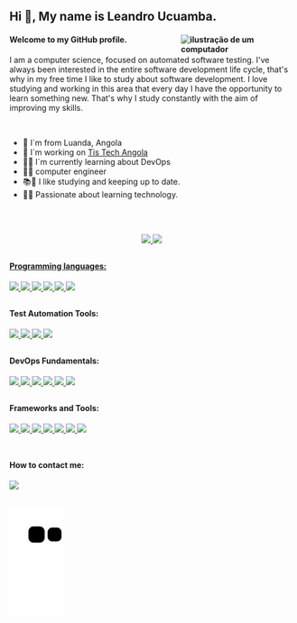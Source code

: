 ## Hi 👋, My name is Leandro Ucuamba.
#### Welcome to my GitHub profile.  <img src="https://raw.githubusercontent.com/MicaelliMedeiros/micaellimedeiros/master/image/computer-illustration.png" alt="ilustração de um computador" min-width="200px" max-width="200px" width="200px" align="right">

I am a computer science, focused on automated software testing. I've always been interested in the entire software development life cycle, that's why in my free time I like to study about software development. I love studying and working in this area that every day I have the opportunity to learn something new. That's why I study constantly
with the aim of improving my skills.

<br>

- 🔰  I`m from Luanda, Angola
- 🔰  I`m working on <a href="https://www.tistech.co.ao/">Tis Tech Angola</a>
- 👨‍💻 I`m currently learning about DevOps
- 👨‍🎓 computer engineer
- 📚📝 I like studying and keeping up to date.
- 🧑‍💻 Passionate about learning technology.

<br><br>

<div align="center">
  <a href="https://github.com/LeandroUcuamba">
  <img height="180em" src="https://github-readme-stats.vercel.app/api?username=LeandroUcuamba&show_icons=true&theme=dracula&include_all_commits=true&count_private=true"/>
  <img height="180em" src="https://github-readme-stats.vercel.app/api/top-langs/?username=LeandroUcuamba&layout=compact&langs_count=7&theme=dracula"/>
</div>

##

#### Programming languages:
<div>
<a href="https://developer.mozilla.org/pt-BR/docs/Web/HTML">
  <img src="https://skillicons.dev/icons?i=html"/>
</a>
<a href="https://developer.mozilla.org/pt-BR/docs/Web/CSS">
  <img src="https://skillicons.dev/icons?i=css"/>
</a>
<a href="https://www.java.com/pt-BR/">
  <img src="https://skillicons.dev/icons?i=java"/>
</a>
<a href="https://developer.mozilla.org/pt-BR/docs/Web/JavaScript">
  <img src="https://skillicons.dev/icons?i=js"/>
</a>
<a href="https://www.typescriptlang.org/">
  <img src="https://skillicons.dev/icons?i=typescript"/>
</a>
<a href="https://www.python.org/">
  <img src="https://skillicons.dev/icons?i=python"/>
</a>

</div>

##

#### Test Automation Tools:
<div>
  <a href="https://www.selenium.dev/">
    <img src="https://skillicons.dev/icons?i=selenium"/>
  </a>
  <a href="https://www.postman.com/">
    <img src="https://skillicons.dev/icons?i=postman"/>
  </a>
  <a href="https://cucumber.io/docs/gherkin/">
    <img src="https://skillicons.dev/icons?i=gherkin"/>
  </a>
  <a href="https://playwright.dev/">
    <img src="https://img.shields.io/badge/Playwright-2EAD33?logo=playwright&logoColor=fff&style=flat"/>
  </a>
</div>


##

#### DevOps Fundamentals:
<div>
  <a href="https://git-scm.com/">
    <img src="https://skillicons.dev/icons?i=git"/>
  </a>
  <a href="https://www.docker.com/">
    <img src="https://skillicons.dev/icons?i=docker"/>
  </a>
  <a href="https://gitlab.com/gitlab-org">
    <img src="https://skillicons.dev/icons?i=gitlab"/>
  </a>
  <a href="https://www.jenkins.io/">
    <img src="https://skillicons.dev/icons?i=jenkins"/>
  </a>
  <a href="https://github.com/features/actions">
    <img src="https://skillicons.dev/icons?i=githubactions"/>
  </a>
  <a href="https://azure.microsoft.com/en-us">
    <img src="https://skillicons.dev/icons?i=azure"/>
  </a>
</div>



##

#### Frameworks and Tools:
<div>
<a href="https://vuejs.org/">
  <img src="https://skillicons.dev/icons?i=vue"/>
</a>
<a href="https://react.dev/">
  <img src="https://skillicons.dev/icons?i=react"/>
</a>
<a href="https://nodejs.org/en">
  <img src="https://skillicons.dev/icons?i=nodejs"/>
</a>
<a href="https://www.jetbrains.com/idea/">
  <img src="https://skillicons.dev/icons?i=idea"/>
</a>
<a href="https://www.mysql.com/">
  <img src="https://skillicons.dev/icons?i=mysql"/>
</a>
<a href="https://www.postgresql.org/">
  <img src="https://skillicons.dev/icons?i=postgres"/>
</a>
<a href="https://code.visualstudio.com/">
  <img src="https://skillicons.dev/icons?i=vscode"/>
</a>
</div>
<br/>
<div>
</div>

##

#### How to contact me:
<div>
  <a href="https://www.linkedin.com/in/leandrosantosucuamba/">
     <img src="https://img.shields.io/badge/LinkedIn-0A66C2?logo=linkedin&logoColor=fff&style=flat"/>
  </a>
</div>

##


![Snake animation](https://github.com/rafaballerini/rafaballerini/blob/output/github-contribution-grid-snake.svg)
